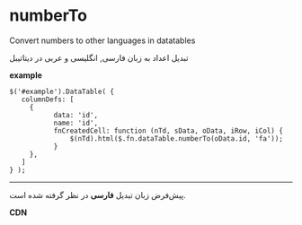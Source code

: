 # numberTo
Convert numbers to other languages in datatables

تبدیل اعداد به زبان فارسی, انگلیسی و عربی در دیتاتیبل

**example**

    $('#example').DataTable( {
       columnDefs: [
         {
               data: 'id',
               name: 'id',
               fnCreatedCell: function (nTd, sData, oData, iRow, iCol) {
                   $(nTd).html($.fn.dataTable.numberTo(oData.id, 'fa'));
               }
         },
       ]
    } );
****
پیش‌فرض زبان تبدیل **فارسی** در نظر گرفته شده است.

**CDN**

